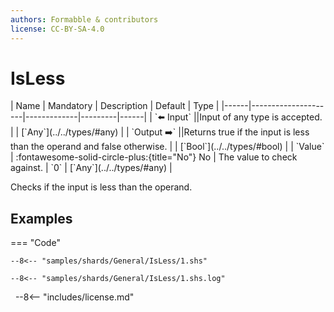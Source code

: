 ```yaml
---
authors: Formabble & contributors
license: CC-BY-SA-4.0
---
```



# IsLess

<div class="sh-parameters" markdown="1">
| Name | Mandatory | Description | Default | Type |
|------|---------------------|-------------|---------|------|
| `⬅️ Input` ||Input of any type is accepted. | | [`Any`](../../types/#any) |
| `Output ➡️` ||Returns true if the input is less than the operand and false otherwise. | | [`Bool`](../../types/#bool) |
| `Value` | :fontawesome-solid-circle-plus:{title="No"} No  | The value to check against. | `0` | [`Any`](../../types/#any) |

</div>

Checks if the input is less than the operand.

## Examples

=== "Code"

  ```x86asm linenums="1"
  --8<-- "samples/shards/General/IsLess/1.shs"
  ```

  ```
  --8<-- "samples/shards/General/IsLess/1.shs.log"
  ```
&nbsp;
--8<-- "includes/license.md"

